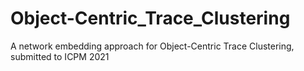 # Object-Centric_Trace_Clustering
A network embedding approach for Object-Centric Trace Clustering, submitted to ICPM 2021
